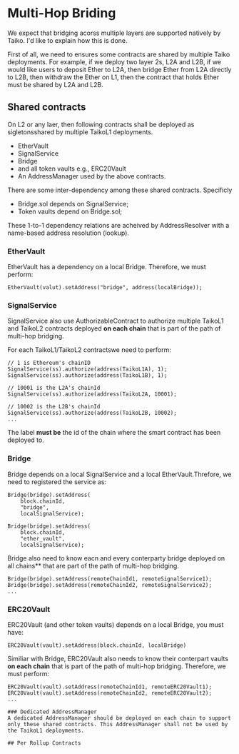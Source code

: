 # Multi-Hop Briding

We expect that bridging acorss multiple layers are supported natively by Taiko. I'd like to explain how this is done.

First of all, we need to ensures some contracts are shared by multiple Taiko deployments. For example, if we deploy two layer 2s, L2A and L2B, if we would like users to deposit Ether to L2A, then bridge Ether from L2A directly to L2B, then withdraw the Ether on L1, then the contract that holds Ether must be shared by L2A and L2B.

## Shared contracts

On L2 or any laer, then following contracts shall be deployed as sigletonsshared by multiple TaikoL1 deployments.

- EtherVault
- SignalService
- Bridge
- and all token vaults e.g., ERC20Vault
- An AddressManager used by the above contracts.

There are some inter-dependency among these shared contracts. Specificly

- Bridge.sol depends on SignalService;
- Token vaults depend on Bridge.sol;

These 1-to-1 dependency relations are acheived by AddressResolver with a name-based address resolution (lookup).

### EtherVault

EtherVault has a dependency on a local Bridge. Therefore, we must perform:

```solidity
EtherVault(valut).setAddress("bridge", address(localBridge));
```

### SignalService

SignalService also use AuthorizableContract to authorize multiple TaikoL1 and TaikoL2 contracts deployed **on each chain** that is part of the path of multi-hop bridging.

For each TaikoL1/TaikoL2 contractswe need to perform:

```solidity
// 1 is Ethereum's chainID
SignalService(ss).authorize(address(TaikoL1A), 1);
SignalService(ss).authorize(address(TaikoL1B), 1);

// 10001 is the L2A's chainId
SignalService(ss).authorize(address(TaikoL2A, 10001);

// 10002 is the L2B's chainId
SignalService(ss).authorize(address(TaikoL2B, 10002);
...
```

The label **must be** the id of the chain where the smart contract has been deployed to.

### Bridge

Bridge depends on a local SignalService and a local EtherVault.Threfore, we need to registered the service as:

```solidity
Bridge(bridge).setAddress(
	block.chainId,
	"bridge",
	localSignalService);

Bridge(bridge).setAddress(
	block.chainId,
	"ether_vault",
	localSignalService);
```

Bridge also need to know eacn and every conterparty bridge deployed on all chains\*\* that are part of the path of multi-hop bridging.

```solidity
Bridge(bridge).setAddress(remoteChainId1, remoteSignalService1);
Bridge(bridge).setAddress(remoteChainId2, remoteSignalService2);
...
```

### ERC20Vault

ERC20Vault (and other token vaults) depends on a local Bridge, you must have:

```solidity
ERC20Vault(vault).setAddress(block.chainId, localBridge)
```

Similiar with Bridge, ERC20Vault also needs to know their conterpart vaults **on each chain** that is part of the path of multi-hop bridging. Therefore, we must perform:

```solidity
ERC20Vault(vault).setAddress(remoteChainId1, remoteERC20Vault1);
ERC20Vault(vault).setAddress(remoteChainId2, remoteERC20Vault2);
...

### Dedicated AddressManager
A dedicated AddressManager should be deployed on each chain to support only these shared contracts. This AddressManager shall not be used by the TaikoL1 deployments.

## Per Rollup Contracts

```
